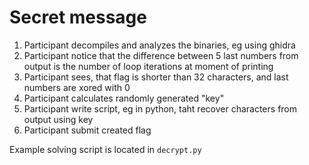 # Secret message
1. Participant decompiles and analyzes the binaries, eg using ghidra
2. Participant notice that the difference between 5 last numbers from output is the number of loop iterations at moment of printing
3. Participant sees, that flag is shorter than 32 characters, and last numbers are xored with 0
4. Participant calculates randomly generated "key"
5. Participant write script, eg in python, taht recover characters from output using key
6. Participant submit created flag

Example solving script is located in `decrypt.py`